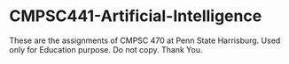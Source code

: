 # CMPSC441-Artificial-Intelligence
These are the assignments of CMPSC 470 at Penn State Harrisburg. Used only for Education purpose. Do not copy. Thank You.